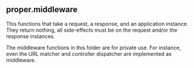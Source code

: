 ## proper.middleware

This functions that take a request, a response, and an application instance.
They return nothing, all side-effects must be on the request and/or the response instances.

The middleware functions in this folder are for private use.
For instance, even the URL matcher and controller dispatcher are implemented as middleware.
